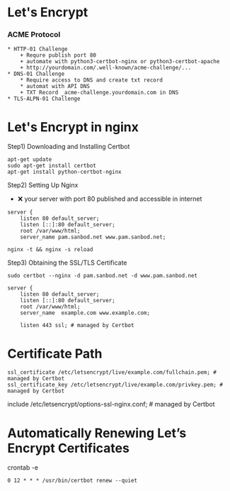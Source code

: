 
# Let's Encrypt
### ACME Protocol
    * HTTP-01 Challenge
        + Requre publish port 80
        + automate with python3-certbot-nginx or python3-certbot-apache
        + http://yourdomain.com/.well-known/acme-challenge/...
    * DNS-01 Challenge
        * Require access to DNS and create txt record
        * automat with API DNS
        + TXT Record _acme-challenge.yourdomain.com in DNS 
    * TLS-ALPN-01 Challenge

# Let's Encrypt in nginx
Step1) Downloading and Installing Certbot
```
apt-get update
sudo apt-get install certbot
apt-get install python-certbot-nginx
```

Step2) Setting Up Nginx
- :x: your server with port 80 published and accessible in internet
```
server {
    listen 80 default_server;
    listen [::]:80 default_server;
    root /var/www/html;
    server_name pam.sanbod.net www.pam.sanbod.net;
```
```
nginx -t && nginx -s reload
```
Step3) Obtaining the SSL/TLS Certificate
```
sudo certbot --nginx -d pam.sanbod.net -d www.pam.sanbod.net
```
```
server {
    listen 80 default_server;
    listen [::]:80 default_server;
    root /var/www/html;
    server_name  example.com www.example.com;

    listen 443 ssl; # managed by Certbot
```

# Certificate Path
```
ssl_certificate /etc/letsencrypt/live/example.com/fullchain.pem; # managed by Certbot
ssl_certificate_key /etc/letsencrypt/live/example.com/privkey.pem; # managed by Certbot
```
include /etc/letsencrypt/options-ssl-nginx.conf; # managed by Certbot


# Automatically Renewing Let’s Encrypt Certificates
crontab -e
```
0 12 * * * /usr/bin/certbot renew --quiet
```
